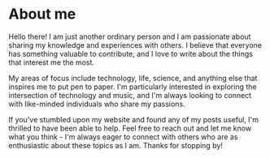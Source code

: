 # About me

Hello there! I am just another ordinary person and I am passionate about sharing my knowledge and experiences with others. I believe that everyone has something valuable to contribute, and I love to write about the things that interest me the most.

My areas of focus include technology, life, science, and anything else that inspires me to put pen to paper. I'm particularly interested in exploring the intersection of technology and music, and I'm always looking to connect with like-minded individuals who share my passions.

If you've stumbled upon my website and found any of my posts useful, I'm thrilled to have been able to help. Feel free to reach out and let me know what you think - I'm always eager to connect with others who are as enthusiastic about these topics as I am. Thanks for stopping by!
